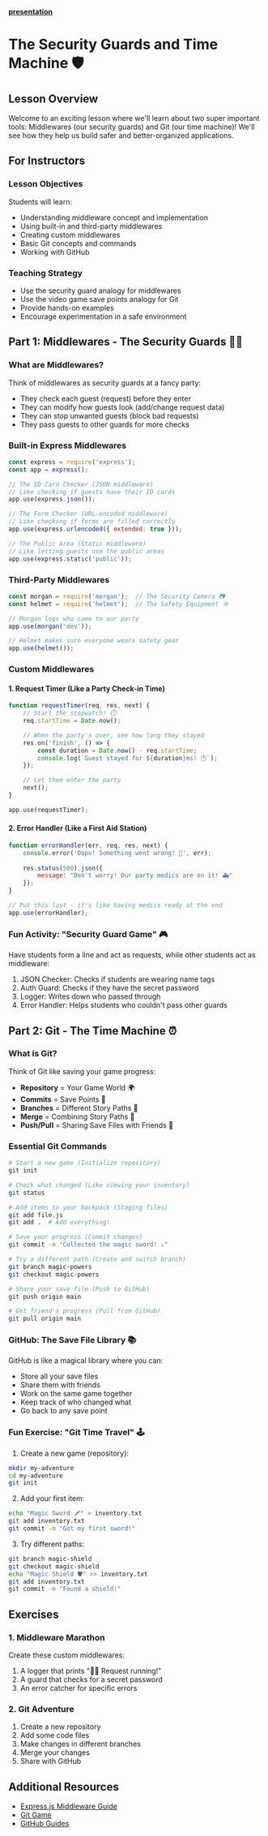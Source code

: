 **[presentation](https://gamma.app/docs/The-Security-Guards-and-Time-Machine--za2u3reruejsm37)**

# The Security Guards and Time Machine 🛡️

## Lesson Overview

Welcome to an exciting lesson where we'll learn about two super important tools: Middlewares (our security guards) and Git (our time machine)! We'll see how they help us build safer and better-organized applications.

## For Instructors

### Lesson Objectives

Students will learn:
- Understanding middleware concept and implementation
- Using built-in and third-party middlewares
- Creating custom middlewares
- Basic Git concepts and commands
- Working with GitHub

### Teaching Strategy

- Use the security guard analogy for middlewares
- Use the video game save points analogy for Git
- Provide hands-on examples
- Encourage experimentation in a safe environment

## Part 1: Middlewares - The Security Guards 👮‍♂️

### What are Middlewares?

Think of middlewares as security guards at a fancy party:
- They check each guest (request) before they enter
- They can modify how guests look (add/change request data)
- They can stop unwanted guests (block bad requests)
- They pass guests to other guards for more checks

### Built-in Express Middlewares

```javascript
const express = require('express');
const app = express();

// The ID Card Checker (JSON middleware)
// Like checking if guests have their ID cards
app.use(express.json());

// The Form Checker (URL-encoded middleware)
// Like checking if forms are filled correctly
app.use(express.urlencoded({ extended: true }));

// The Public Area (Static middleware)
// Like letting guests use the public areas
app.use(express.static('public'));
```

### Third-Party Middlewares

```javascript
const morgan = require('morgan');  // The Security Camera 📷
const helmet = require('helmet');  // The Safety Equipment 🪖

// Morgan logs who came to our party
app.use(morgan('dev'));

// Helmet makes sure everyone wears safety gear
app.use(helmet());
```

### Custom Middlewares

#### 1. Request Timer (Like a Party Check-in Time)
```javascript
function requestTimer(req, res, next) {
    // Start the stopwatch! ⏱️
    req.startTime = Date.now();

    // When the party's over, see how long they stayed
    res.on('finish', () => {
        const duration = Date.now() - req.startTime;
        console.log(`Guest stayed for ${duration}ms! 🕐`);
    });

    // Let them enter the party
    next();
}

app.use(requestTimer);
```

#### 2. Error Handler (Like a First Aid Station)
```javascript
function errorHandler(err, req, res, next) {
    console.error('Oops! Something went wrong! 🤕', err);
    
    res.status(500).json({
        message: "Don't worry! Our party medics are on it! 🚑"
    });
}

// Put this last - it's like having medics ready at the end
app.use(errorHandler);
```

### Fun Activity: "Security Guard Game" 🎮
Have students form a line and act as requests, while other students act as middleware:
1. JSON Checker: Checks if students are wearing name tags
2. Auth Guard: Checks if they have the secret password
3. Logger: Writes down who passed through
4. Error Handler: Helps students who couldn't pass other guards

## Part 2: Git - The Time Machine ⏰

### What is Git?

Think of Git like saving your game progress:
- **Repository** = Your Game World 🌍
- **Commits** = Save Points 💾
- **Branches** = Different Story Paths 🌳
- **Merge** = Combining Story Paths 🤝
- **Push/Pull** = Sharing Save Files with Friends 🤝

### Essential Git Commands

```bash
# Start a new game (Initialize repository)
git init

# Check what changed (Like viewing your inventory)
git status

# Add items to your backpack (Staging files)
git add file.js
git add .  # Add everything!

# Save your progress (Commit changes)
git commit -m "Collected the magic sword! ⚔️"

# Try a different path (Create and switch branch)
git branch magic-powers
git checkout magic-powers

# Share your save file (Push to GitHub)
git push origin main

# Get friend's progress (Pull from GitHub)
git pull origin main
```

### GitHub: The Save File Library 📚

GitHub is like a magical library where you can:
- Store all your save files
- Share them with friends
- Work on the same game together
- Keep track of who changed what
- Go back to any save point

### Fun Exercise: "Git Time Travel" 🕹️

1. Create a new game (repository):
```bash
mkdir my-adventure
cd my-adventure
git init
```

2. Add your first item:
```bash
echo "Magic Sword 🗡️" > inventory.txt
git add inventory.txt
git commit -m "Got my first sword!"
```

3. Try different paths:
```bash
git branch magic-shield
git checkout magic-shield
echo "Magic Shield 🛡️" >> inventory.txt
git add inventory.txt
git commit -m "Found a shield!"
```

## Exercises

### 1. Middleware Marathon
Create these custom middlewares:
1. A logger that prints "🏃‍♂️ Request running!"
2. A guard that checks for a secret password
3. An error catcher for specific errors

### 2. Git Adventure
1. Create a new repository
2. Add some code files
3. Make changes in different branches
4. Merge your changes
5. Share with GitHub

## Additional Resources

- [Express.js Middleware Guide](https://expressjs.com/en/guide/using-middleware.html)
- [Git Game](https://learngitbranching.js.org/)
- [GitHub Guides](https://guides.github.com/)
